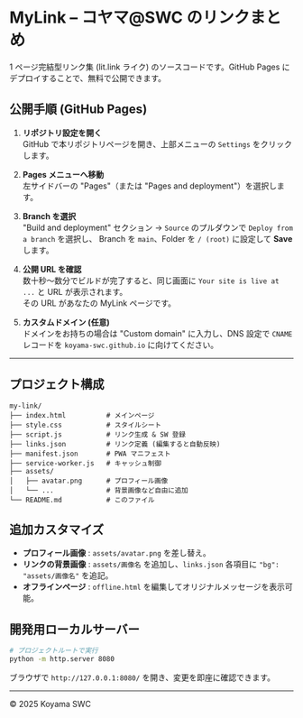 # MyLink – コヤマ@SWC のリンクまとめ

1 ページ完結型リンク集 (lit.link ライク) のソースコードです。GitHub Pages にデプロイすることで、無料で公開できます。

## 公開手順 (GitHub Pages)

1. **リポジトリ設定を開く**  
   GitHub で本リポジトリページを開き、上部メニューの `Settings` をクリックします。

2. **Pages メニューへ移動**  
   左サイドバーの "Pages"（または "Pages and deployment"）を選択します。

3. **Branch を選択**  
   "Build and deployment" セクション → `Source` のプルダウンで `Deploy from a branch` を選択し、
   Branch を `main`、Folder を `/ (root)` に設定して **Save** します。

4. **公開 URL を確認**  
   数十秒〜数分でビルドが完了すると、同じ画面に `Your site is live at ...` と URL が表示されます。  
   その URL があなたの MyLink ページです。

5. **カスタムドメイン (任意)**  
   ドメインをお持ちの場合は "Custom domain" に入力し、DNS 設定で `CNAME` レコードを `koyama-swc.github.io` に向けてください。

---

## プロジェクト構成

```
my-link/
├── index.html          # メインページ
├── style.css           # スタイルシート
├── script.js           # リンク生成 & SW 登録
├── links.json          # リンク定義 (編集すると自動反映)
├── manifest.json       # PWA マニフェスト
├── service-worker.js   # キャッシュ制御
├── assets/
│   ├── avatar.png      # プロフィール画像
│   └── ...             # 背景画像など自由に追加
└── README.md           # このファイル
```

## 追加カスタマイズ

- **プロフィール画像** : `assets/avatar.png` を差し替え。
- **リンクの背景画像** : `assets/画像名` を追加し、`links.json` 各項目に `"bg": "assets/画像名"` を追記。
- **オフラインページ** : `offline.html` を編集してオリジナルメッセージを表示可能。

## 開発用ローカルサーバー

```bash
# プロジェクトルートで実行
python -m http.server 8080
```

ブラウザで `http://127.0.0.1:8080/` を開き、変更を即座に確認できます。

---

© 2025 Koyama SWC
